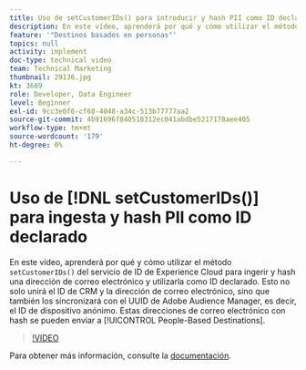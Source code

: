 ```yaml
---
title: Uso de setCustomerIDs() para introducir y hash PII como ID declarado
description: En este vídeo, aprenderá por qué y cómo utilizar el método setCustomerIDs() del servicio de ID de Experience Cloud para introducir y hash una dirección de correo electrónico y utilizarla como ID declarado. Esto no solo unirá el ID de CRM y la dirección de correo electrónico, sino que también los sincronizará con el UUID de Adobe Audience Manager, es decir, el ID de dispositivo anónimo. Estas direcciones de correo electrónico con hash se pueden enviar a destinos basados en personas.
feature: '"Destinos basados en personas"'
topics: null
activity: implement
doc-type: technical video
team: Technical Marketing
thumbnail: 29136.jpg
kt: 3689
role: Developer, Data Engineer
level: Beginner
exl-id: 9cc3e0f6-cf68-4048-a34c-513b77777aa2
source-git-commit: 4b91696f840518312ec041abdbe5217178aee405
workflow-type: tm+mt
source-wordcount: '179'
ht-degree: 0%

---
```


# Uso de [!DNL setCustomerIDs()] para ingesta y hash PII como ID declarado

En este vídeo, aprenderá por qué y cómo utilizar el método `setCustomerIDs()` del servicio de ID de Experience Cloud para ingerir y hash una dirección de correo electrónico y utilizarla como ID declarado. Esto no solo unirá el ID de CRM y la dirección de correo electrónico, sino que también los sincronizará con el UUID de Adobe Audience Manager, es decir, el ID de dispositivo anónimo. Estas direcciones de correo electrónico con hash se pueden enviar a [!UICONTROL People-Based Destinations].

>[!VIDEO](https://video.tv.adobe.com/v/29136/?quality=12)

Para obtener más información, consulte la [documentación](https://docs.adobe.com/content/help/en/id-service/using/reference/hashing-support.html).
